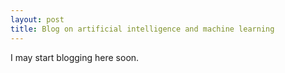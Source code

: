 ```yaml
---
layout: post
title: Blog on artificial intelligence and machine learning
---
```



I may start blogging here soon. 
